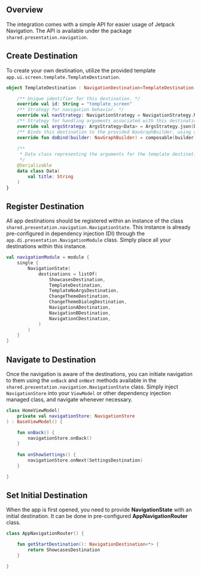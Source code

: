 ## Overview

The integration comes with a simple API for easier usage of Jetpack Navigation.
The API is available under the package `shared.presentation.navigation`.

## Create Destination

To create your own destination, utilize the provided template `app.ui.screen.template.TemplateDestination`.

```kotlin
object TemplateDestination : NavigationDestination<TemplateDestination.Data>() {

    /** Unique identifier for this destination. */
    override val id: String = "template_screen"
    /** Strategy for navigation behavior. */
    override val navStrategy: NavigationStrategy = NavigationStrategy.NewInstance
    /** Strategy for handling arguments associated with this destination. */
    override val argsStrategy: ArgsStrategy<Data> = ArgsStrategy.json(Data.serializer())
    /** Binds this destination to the provided NavGraphBuilder, using one of the available methods (composable, dialog, navigation). */
    override fun doBind(builder: NavGraphBuilder) = composable(builder) { TemplateScreen(it) }
    
    /**
     * Data class representing the arguments for the template destination.
     */
    @Serializable
    data class Data(
        val title: String
    )
}
```

## Register Destination

All app destinations should be registered within an instance of the class `shared.presentation.navigation.NavigationState`.
This instance is already pre-configured in dependency injection (DI) through the `app.di.presentation.NavigationModule` class.
Simply place all your destinations within this instance.

```kotlin
val navigationModule = module {
    single {
        NavigationState(
            destinations = listOf(
                ShowcasesDestination,
                TemplateDestination,
                TemplateNoArgsDestination,
                ChangeThemeDestination,
                ChangeThemeDialogDestination,
                NavigationADestination,
                NavigationBDestination,
                NavigationCDestination,
            )
        )
    }
}
```

## Navigate to Destination

Once the navigation is aware of the destinations, you can initiate navigation to them using the `onBack` and `onNext` methods available in the `shared.presentation.navigation.NavigationState` class.
Simply inject `NavigationStore` into your `ViewModel` or other dependency injection managed class, and navigate whenever necessary.

```kotlin
class HomeViewModel(
    private val navigationStore: NavigationStore
) : BaseViewModel() {

    fun onBack() {
        navigationStore.onBack()
    }
    
    fun onShowSettings() {
        navigationStore.onNext(SettingsDestination)
    }

}
```

## Set Initial Destination

When the app is first opened, you need to provide **NavigationState** with an initial destination. It can be done in pre-configured **AppNavigationRouter** class.

```kotlin
class AppNavigationRouter() {

    fun getStartDestination(): NavigationDestination<*> {
        return ShowcasesDestination
    }

}
```


